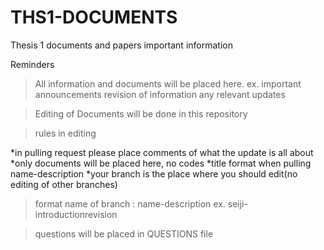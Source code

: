 # THS1-DOCUMENTS
Thesis 1 documents and papers important information 


Reminders

> All information and documents will be placed here.
ex.  important announcements revision of information any relevant updates

> Editing of Documents  will be done in this repository

> rules in editing

   *in pulling request please place comments of what  the update is all about
   *only documents will be placed here, no codes
   *title format when pulling name-description
   *your branch is the place where you should edit(no editing of other branches)
   
>format name of branch : name-description ex. seiji-introductionrevision

>questions will be placed in QUESTIONS file
